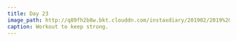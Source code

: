 ```yaml
---
title: Day 23
image_path: http://q89fh2b8w.bkt.clouddn.com/instaxdiary/201902/2019%202%2027.jpg
caption: Workout to keep strong.
---
```


